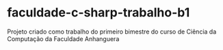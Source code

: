 # faculdade-c-sharp-trabalho-b1
Projeto criado como trabalho do primeiro bimestre do curso de Ciência da Computação da Faculdade Anhanguera
